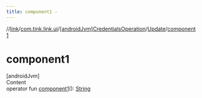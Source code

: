 ```yaml
---
title: component1 -
---
```

//[link](../../../index.md)/[com.tink.link.ui](../../index.md)/[[androidJvm]CredentialsOperation](../index.md)/[Update](index.md)/[component1](component1.md)



# component1  
[androidJvm]  
Content  
operator fun [component1](component1.md)(): [String](https://kotlinlang.org/api/latest/jvm/stdlib/kotlin/-string/index.html)  



